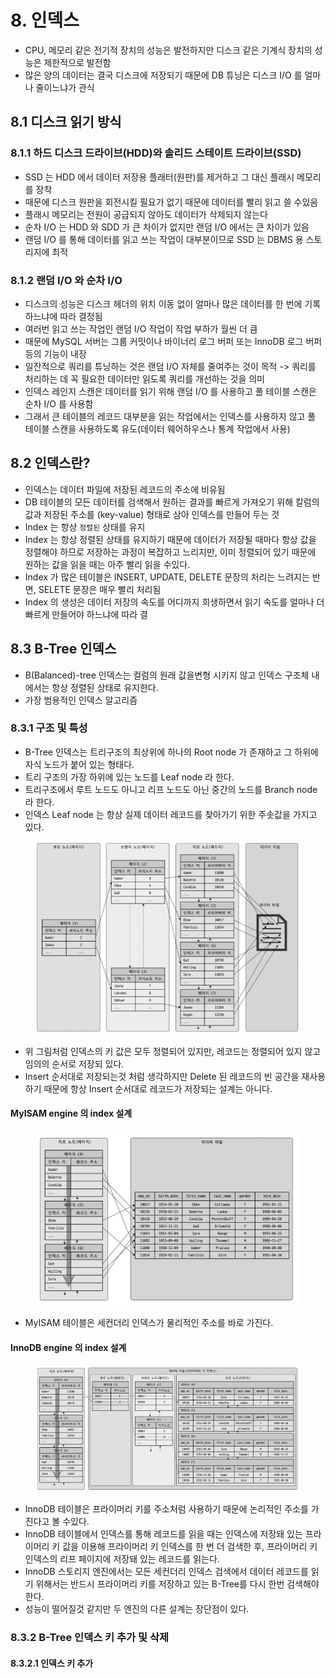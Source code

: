 # 8. 인덱스

* CPU, 메모리 같은 전기적 장치의 성능은 발전하지만 디스크 같은 기계식 장치의 성능은 제한적으로 발전함
* 많은 양의 데이터는 결국 디스크에 저장되기 때문에 DB 튜닝은 디스크 I/O 를 얼마나 줄이느냐가 관식

## 8.1 디스크 읽기 방식 <a href="#8.1" id="8.1"></a>

### 8.1.1 하드 디스크 드라이브(HDD)와 솔리드 스테이트 드라이브(SSD) <a href="#8.1.1-hdd-ssd" id="8.1.1-hdd-ssd"></a>

* SSD 는 HDD 에서 데이터 저장용 플래터(원판)를 제거하고 그 대신 플래시 메모리를 장착
* 때문에 디스크 원판을 회전시킬 필요가 없기 때문에 데이터를 빨리 읽고 쓸 수있음
* 플래시 메모리는 전원이 공급되지 않아도 데이터가 삭제되지 않는다
* 순차 I/O 는 HDD 와 SDD 가 큰 차이가 없지만 랜덤 I/O 에서는 큰 차이가 있음
* 랜덤 I/O 를 통해 데이터를 읽고 쓰는 작업이 대부분이므로 SSD 는 DBMS 용 스토리지에 최적

### 8.1.2 랜덤 I/O 와 순차 I/O <a href="#8.1.2-i-o-i-o" id="8.1.2-i-o-i-o"></a>

* 디스크의 성능은 디스크 헤더의 위치 이동 없이 얼마나 많은 데이터를 한 번에 기록하느냐에 따라 결정됨
* 여러번 읽고 쓰는 작업인 랜덤 I/O 작업이 작업 부하가 월씬 더 큼
* 때문에 MySQL 서버는 그룹 커밋이나 바이너리 로그 버퍼 또는 InnoDB 로그 버퍼 등의 기능이 내장
* 일잔적으로 쿼리를 튜닝하는 것은 랜덤 I/O 자체를 줄여주는 것이 목적 -> 쿼리를 처리하는 데 꼭 필요한 데이터만 읽도록 쿼리를 개선하는 것을 의미
* 인덱스 레인지 스캔은 데이터를 읽기 위해 랜덤 I/O 를 사용하고 풀 테이블 스캔은 순차 I/O 를 사용함
* 그래서 큰 테이블의 레코드 대부분을 읽는 작업에서는 인덱스를 사용하지 않고 풀 테이블 스캔을 사용하도록 유도(데이터 웨어하우스나 통계 작업에서 사용)

## 8.2 인덱스란? <a href="#8.2" id="8.2"></a>

* 인덱스는 데이터 파일에 저장된 레코드의 주소에 비유됨
* DB 테이블의 모든 데이터를 검색해서 원하는 결과를 빠르게 가져오기 위해 칼럼의 값과 저장된 주소를 (key-value) 형태로 삼아 인덱스를 만들어 두는 것
* Index 는 항상 `정렬된` 상태를 유지
* Index 는 항상 정렬된 상태를 유지하기 때문에 데이터가 저장될 때마다 항상 값을 정렬해야 하므로 저장하는 과정이 복잡하고 느리지만, 이미 정렬되어 있기 때문에 원하는 값을 읽을 때는 아주 빨리 읽을 수있다.
* Index 가 많은 테이블은 INSERT, UPDATE, DELETE 문장의 처리는 느려지는 반면, SELETE 문장은 매우 빨리 처리됨
* Index 의 생성은 데이터 저장의 속도를 어디까지 희생하면서 읽기 속도를 얼마나 더 빠르게 만들어야 하느냐에 따라 결

## 8.3 B-Tree 인덱스

* B(Balanced)-tree 인덱스는 컬럼의 원래 값을변형 시키지 않고 인덱스 구조체 내에서는 항상 정렬된 상태로 유지한다.
* 가장 범용적인 인덱스 알고리즘

### 8.3.1 구조 및 특성

* B-Tree 인덱스는 트리구조의 최상위에 하나의 Root node 가 존재하고 그 하위에 자식 노드가 붙어 있는 형태다.&#x20;
* 트리 구조의 가장 하위에 있는 노드를 Leaf node 라 한다.
* 트리구조에서 루트 노드도 아니고 리프 노드도 아닌 중간의 노드를 Branch node 라 한다.
* 인덱스 Leaf node 는 항상 실제 데이터 레코드를 찾아가기 위한 주솟값을 가지고 있다.

<figure><img src="../../../.gitbook/assets/image (12).png" alt=""><figcaption></figcaption></figure>

* 위 그림처럼 인덱스의 키 값은 모두 정렬되어 있지만, 레코드는 정렬되어 있지 않고 임의의 순서로 저장되 있다.
* Insert 순서대로 저장되는것 처럼 생각하지만 Delete 된 레코드의 빈 공간을 재사용 하기 때문에 항상 Insert 순서대로 레코드가 저장되는 설계는 아니다.

#### MyISAM engine 의 index 설계

<figure><img src="../../../.gitbook/assets/image (1).png" alt=""><figcaption></figcaption></figure>

* MyISAM 테이블은 세컨더리 인덱스가 물리적인 주소를 바로 가진다.



#### InnoDB engine 의 index 설계

<figure><img src="../../../.gitbook/assets/image (3).png" alt=""><figcaption></figcaption></figure>

* &#x20;InnoDB 테이블은 프라이머리 키를 주소처럼 사용하기 때문에 논리적인 주소를 가진다고 볼 수있다.
* InnoDB 테이블에서 인덱스를 통해 레코드를 읽을 때는 인덱스에 저장돼 있는 프라이머리 키 값을 이용해 프라이머리 키 인덱스를 한 번 더 검색한 후, 프라이머리 키 인덱스의 리프 페이지에 저장돼 있는 레코드를 읽는다.
* InnoDB 스토리지 엔진에서는 모든 세컨더리 인덱스 검색에서 데이터 레코드를 읽기 위해서는 반드시 프라이머리 키를 저장하고 있는 B-Tree를 다시 한번 검색해야 한다.
* 성능이 떨어질것 같지만 두 엔진의 다른 설계는 장단점이 있다.

### 8.3.2 B-Tree 인덱스 키 추가 및 삭제

#### 8.3.2.1 인덱스 키 추가



